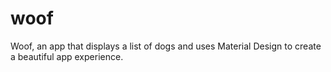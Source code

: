 # woof
Woof, an app that displays a list of dogs and uses Material Design to create a beautiful app experience.
